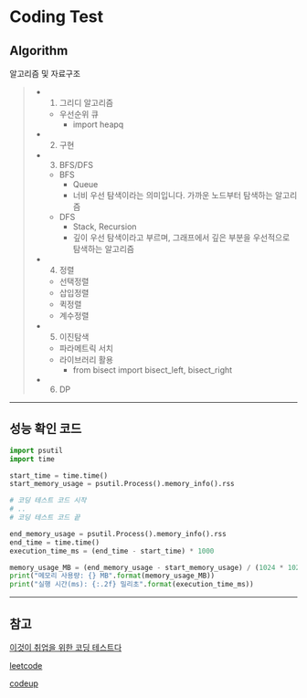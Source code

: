 # Coding Test

## Algorithm

알고리즘 및 자료구조

> - 1. 그리디 알고리즘
>   - 우선순위 큐
>     - import heapq
>
> - 2. 구현
>
> - 3. BFS/DFS
>   - BFS
>     - Queue
>     - 너비 우선 탐색이라는 의미입니다. 가까운 노드부터 탐색하는 알고리즘
>   - DFS
>     - Stack, Recursion
>     - 깊이 우선 탐색이라고 부르며, 그래프에서 깊은 부분을 우선적으로 탐색하는 알고리즘
> 
> - 4. 정렬
>   - 선택정렬
>   - 삽입정렬
>   - 퀵정렬
>   - 계수정렬
>
> - 5. 이진탐색
>   - 파라메트릭 서치
>   - 라이브러리 활용
>     - from bisect import bisect_left, bisect_right
> 
> - 6. DP

---

## 성능 확인 코드

```python
import psutil
import time

start_time = time.time()
start_memory_usage = psutil.Process().memory_info().rss

# 코딩 테스트 코드 시작
# ..
# 코딩 테스트 코드 끝

end_memory_usage = psutil.Process().memory_info().rss
end_time = time.time()
execution_time_ms = (end_time - start_time) * 1000

memory_usage_MB = (end_memory_usage - start_memory_usage) / (1024 * 1024)
print("메모리 사용량: {} MB".format(memory_usage_MB))
print("실행 시간(ms): {:.2f} 밀리초".format(execution_time_ms))
```

---

## 참고

[이것이 취업을 위한 코딩 테스트다](https://github.com/ndb796/python-for-coding-test)

[leetcode](https://leetcode.com/)

[codeup](https://codeup.kr/problemsetsol.php?psid=33)
